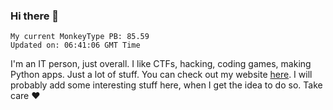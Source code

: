 ### Hi there 👋
<!-- PB START -->
```
My current MonkeyType PB: 85.59
Updated on: 06:41:06 GMT Time
```
<!-- PB END -->
I'm an IT person, just overall. I like CTFs, hacking, coding games, making Python apps. Just a lot of stuff.
You can check out my website [here](https://skill3472.github.io/).
I will probably add some interesting stuff here, when I get the idea to do so. Take care ❤️
